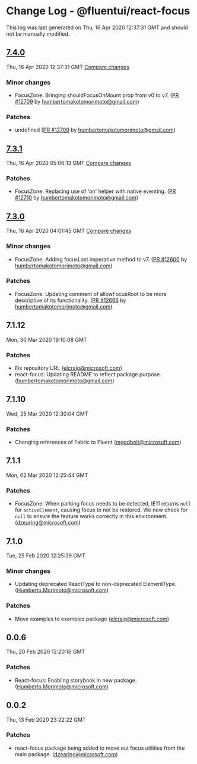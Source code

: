 # Change Log - @fluentui/react-focus

This log was last generated on Thu, 16 Apr 2020 12:37:31 GMT and should not be manually modified.

<!-- Start content -->

## [7.4.0](https://github.com/microsoft/fluentui/tree/@fluentui/react-focus_v7.4.0)

Thu, 16 Apr 2020 12:37:31 GMT 
[Compare changes](https://github.com/microsoft/fluentui/compare/@fluentui/react-focus_v7.3.1..@fluentui/react-focus_v7.4.0)

### Minor changes

- FocusZone: Bringing shouldFocusOnMount prop from v0 to v7. ([PR #12709](https://github.com/microsoft/fluentui/pull/12709) by humbertomakotomorimoto@gmail.com)

### Patches

- undefined ([PR #12709](https://github.com/microsoft/fluentui/pull/12709) by humbertomakotomorimoto@gmail.com)

## [7.3.1](https://github.com/microsoft/fluentui/tree/@fluentui/react-focus_v7.3.1)

Thu, 16 Apr 2020 05:06:13 GMT 
[Compare changes](https://github.com/microsoft/fluentui/compare/@fluentui/react-focus_v7.3.0..@fluentui/react-focus_v7.3.1)

### Patches

- FocusZone: Replacing use of 'on' helper with native eventing. ([PR #12710](https://github.com/microsoft/fluentui/pull/12710) by humbertomakotomorimoto@gmail.com)

## [7.3.0](https://github.com/microsoft/fluentui/tree/@fluentui/react-focus_v7.3.0)

Thu, 16 Apr 2020 04:01:45 GMT 
[Compare changes](https://github.com/microsoft/fluentui/compare/@fluentui/react-focus_v7.1.13..@fluentui/react-focus_v7.3.0)

### Minor changes

- FocusZone: Adding focusLast imperative method to v7. ([PR #12600](https://github.com/microsoft/fluentui/pull/12600) by humbertomakotomorimoto@gmail.com)

### Patches

- FocusZone: Updating comment of allowFocusRoot to be more descriptive of its functionality. ([PR #12666](https://github.com/microsoft/fluentui/pull/12666) by humbertomakotomorimoto@gmail.com)

## 7.1.12
Mon, 30 Mar 2020 19:10:08 GMT

### Patches

- Fix repository URL (elcraig@microsoft.com)
- react-focus: Updating README to reflect package purpose. (humbertomakotomorimoto@gmail.com)
## 7.1.10
Wed, 25 Mar 2020 12:30:04 GMT

### Patches

- Changing references of Fabric to Fluent (mgodbolt@microsoft.com)
## 7.1.1
Mon, 02 Mar 2020 12:25:44 GMT

### Patches

- FocusZone: When parking focus needs to be detected, IE11 returns `null` for `activeElement`, causing focus to not be restored. We now check for `null` to ensure the feature works correctly in this environment. (dzearing@microsoft.com)
## 7.1.0
Tue, 25 Feb 2020 12:25:39 GMT

### Minor changes

- Updating deprecated ReactType to non-deprecated ElementType. (Humberto.Morimoto@microsoft.com)
### Patches

- Move examples to examples package (elcraig@microsoft.com)
## 0.0.6
Thu, 20 Feb 2020 12:20:16 GMT

### Patches

- React-focus: Enabling storybook in new package. (Humberto.Morimoto@microsoft.com)
## 0.0.2
Thu, 13 Feb 2020 23:22:22 GMT

### Patches

- react-focus package being added to move out focus utilities from the main package. (dzearing@microsoft.com)
